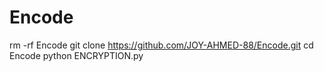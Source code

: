# Encode


rm -rf Encode
git clone https://github.com/JOY-AHMED-88/Encode.git
cd Encode
python ENCRYPTION.py
